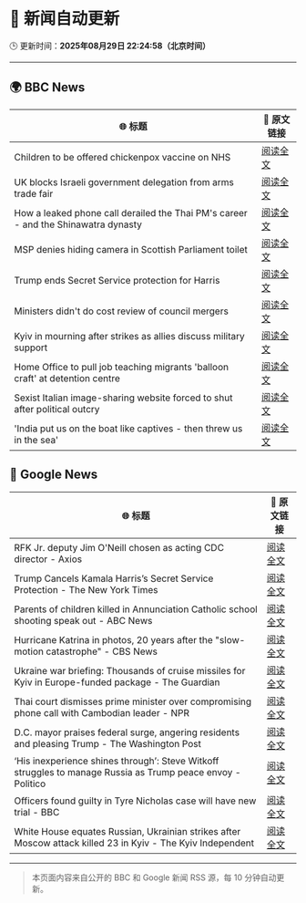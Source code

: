 # 🧠 新闻自动更新

🕒 更新时间：**2025年08月29日 22:24:58（北京时间）**

---

## 🌍 BBC News

| 🌐 标题 | 🔗 原文链接 |
|--------|-------------|
| Children to be offered chickenpox vaccine on NHS | [阅读全文](https://www.bbc.com/news/articles/c860n445vyxo?at_medium=RSS&at_campaign=rss) |
| UK blocks Israeli government delegation from arms trade fair | [阅读全文](https://www.bbc.com/news/articles/cvgpxwy2lkwo?at_medium=RSS&at_campaign=rss) |
| How a leaked phone call derailed the Thai PM's career - and the Shinawatra dynasty | [阅读全文](https://www.bbc.com/news/articles/cdrkvy2pn87o?at_medium=RSS&at_campaign=rss) |
| MSP denies hiding camera in Scottish Parliament toilet | [阅读全文](https://www.bbc.com/news/articles/c9qyzlqvjnwo?at_medium=RSS&at_campaign=rss) |
| Trump ends Secret Service protection for Harris | [阅读全文](https://www.bbc.com/news/articles/c04r073nxz5o?at_medium=RSS&at_campaign=rss) |
| Ministers didn't do cost review of council mergers | [阅读全文](https://www.bbc.com/news/articles/cj9wxnlnrxdo?at_medium=RSS&at_campaign=rss) |
| Kyiv in mourning after strikes as allies discuss military support | [阅读全文](https://www.bbc.com/news/articles/cy9834jp9qno?at_medium=RSS&at_campaign=rss) |
| Home Office to pull job teaching migrants 'balloon craft' at detention centre | [阅读全文](https://www.bbc.com/news/articles/c0qlxxxpq35o?at_medium=RSS&at_campaign=rss) |
| Sexist Italian image-sharing website forced to shut after political outcry | [阅读全文](https://www.bbc.com/news/articles/c04r07n7dqyo?at_medium=RSS&at_campaign=rss) |
| 'India put us on the boat like captives - then threw us in the sea' | [阅读全文](https://www.bbc.com/news/articles/c4g0p0522zeo?at_medium=RSS&at_campaign=rss) |

## 📰 Google News

| 🌐 标题 | 🔗 原文链接 |
|--------|-------------|
| RFK Jr. deputy Jim O'Neill chosen as acting CDC director - Axios | [阅读全文](https://news.google.com/rss/articles/CBMicEFVX3lxTE16WHRTQ2p5QnBibzNwLUV0NWhVSGY1UV9rbzFMMXVVOVZmNEtPYmNIUm5pWlhad1hCMkViZmJKSjdKdFM5RmpCRDFyYkdETVVIOUV4ektXb1E3ZVdqZ3lEaS1ncUxtaXZKa1hpcFhSLUk?oc=5) |
| Trump Cancels Kamala Harris’s Secret Service Protection - The New York Times | [阅读全文](https://news.google.com/rss/articles/CBMihwFBVV95cUxNRjRDUXAwbDUzNmduWWdwaUZpeTgydkp0a2U2MFpfaWdSMWVLZTdzVXMxcUtDeE5BTkd6NWtVemt3c0NhamNWa3h5LUc3UXZfSW5UOWR2dVRHWW1uTUJGQ1VybU42S0xackhBcUhBLUg5NG16M1BfSjVGNXlEcnlCYW9kcDZHZjg?oc=5) |
| Parents of children killed in Annunciation Catholic school shooting speak out - ABC News | [阅读全文](https://news.google.com/rss/articles/CBMihwFBVV95cUxOT2s0anZ6ZkxibEFTdkZKejMxQjRQZld6UmlrZG9kTEdwU2F0VmVHUjl5TWtnMkxLVTZ6SUtzRThkUV84VEJXQ0NoRk52RUhIWHo0NlVyVV9YeExkSFc3LVRCQ0lzSFBScXY0V0lyY3dQRnQ5SHd1cmNpOUJ3M1pBeTluTTFTMHPSAYwBQVVfeXFMTjZpM2J3NHd0Tkk3YUhEV2xXUTd3bXVXcXNkZUJqdk5kZ2dMcXdVbXhJdmRRZG9Hb1A2azZySUcyWVlQemRvWE9Zd2FhRXVXeEhlVGd4YS1tMENQdnpJbUh4M1RESWUtUlZ0NGtsUXNFdWhzRnVsRGlYSDBObTVQMnhoTnlINlBzZEwybmg?oc=5) |
| Hurricane Katrina in photos, 20 years after the "slow-motion catastrophe" - CBS News | [阅读全文](https://news.google.com/rss/articles/CBMieEFVX3lxTE5sUl9NYzE4OUM5Mm9iR2xIcFJXTE02SVpKOTRCbGl4eThFbGFJZy11ZkNXcFZwMUJHSjBzbTNPaE90Y3VMZDhiOXhmR3RrMThsNXhXVXU1ODVyczh6Vk1JYmxZSkQta3ItRS1VVzJVYmxKX3o0bGtuVdIBfkFVX3lxTE95STFnczJ4eElCVUFjTmJRZU52M3E4RHBETF93LW9meG9FQkhIeUtMeG9VU2RDQVluUEVLRVFfckpVaUdHUlZZQ0ZzNFZkWTl6aFByN0t6cFI2bV9uREc2RWxjXzljX0w5a2Q2X0hReFNVNmJIU1dIUmhKNEIzdw?oc=5) |
| Ukraine war briefing: Thousands of cruise missiles for Kyiv in Europe-funded package - The Guardian | [阅读全文](https://news.google.com/rss/articles/CBMiyAFBVV95cUxNMWViLXlJUk1Rc2lwazllRXNhQTY0OTVRWjhFdDJvQVJiZTZORnYwYmxLaTd5OTZhTkVfejFIMU1pZnBHTDNqbnFtNXJfZmg3V0l0cDVqcHhNV0NKc1ZQWF9DZEpadFZHbXctQ09Hc1VJa2NadlBXS0xQYm4yMmx6ZmFObG9VTndTWTFkQm1Remg3d0dFVFg3SlM5VTFZdHk3bjhmVExWbXoyWDR1TjJsN25QZm9SSnFoWE1WZG1BdFNsYjJSTEFkeQ?oc=5) |
| Thai court dismisses prime minister over compromising phone call with Cambodian leader - NPR | [阅读全文](https://news.google.com/rss/articles/CBMiswFBVV95cUxNX0NlVkRyREtEcG9IQWdHTkZ3WXl1V2FDLUpIbks3V0ZvdGFEMVE1T2IzOTlLOUZ5RmtJOUhnZ3lOYjlCQ1c1dlZjN2t6Vk5TRVU0NHdKZlNud0MtMHhoRmIteE5saWlYNlF6TmdGLXA1TFlPal9aZ2NqY3VkcG9pU0dWVmxFY1c0V3UyenBtbGhBd1JKWUJEYTBvd19wamEtYWFfb1h2dXpYLTBoVUNEamNJOA?oc=5) |
| D.C. mayor praises federal surge, angering residents and pleasing Trump - The Washington Post | [阅读全文](https://news.google.com/rss/articles/CBMiogFBVV95cUxOVjZ1OXUxQ0F6V1oyS0hya1lNREVOV3ZHOFR5Z1MxRTN3WWZkTjFqVVdiUEM4UDM0RzZ3cXNsR3oyUmxOMUdHMW1UNDVDN2J6N2J1NWN1TDBtWXFTbFk2NTM4Y1l4Nk1MdElFUFM4RVNEVXNzWlFfcVJpQ0tIbDdqUHR1UXVoZnF3T2dIRTdTSzBZaEY5Wk5HdnMxQkJyOFJWZWc?oc=5) |
| ‘His inexperience shines through’: Steve Witkoff struggles to manage Russia as Trump peace envoy - Politico | [阅读全文](https://news.google.com/rss/articles/CBMihAFBVV95cUxNTTFqaDMtekp2elZtT20xVVFFVFdZSWNSVXBCSDlUNmtoak9lTk81QnZ2UndqQTJZWlp5WUZCRzNtUFBVSEZ2aklac0hhZkh2UDBuR0R0NTFlcGl0bVhMR1pqd0NWYWVGZ1hRZGVqWjhDdmg0bFcwdFNabVFNWXJWNU1sUHQ?oc=5) |
| Officers found guilty in Tyre Nicholas case will have new trial - BBC | [阅读全文](https://news.google.com/rss/articles/CBMiWkFVX3lxTE52VDNrYWRERU9IU1lweHQwZVh2UXNWekVTWDJkbFJYdjRyY2tHeXdTVWQzNkVKTGdYcmUwNVZvWUphcFdocGF5QV8yU3BycHluR2FnYWo0VEduUdIBX0FVX3lxTFAyUlI4NnVLQXo1eXItOEdVNWpKMWd3dFl6MWVhZmdPQU83ZlFlRVJjNXBPMUpleVJ4MDBfYUdZQ2ktQjktakg5dlFqUmV3LVFHVXQzVzJxQVY3ZTltOVZj?oc=5) |
| White House equates Russian, Ukrainian strikes after Moscow attack killed 23 in Kyiv - The Kyiv Independent | [阅读全文](https://news.google.com/rss/articles/CBMisgFBVV95cUxOelJtdVl6X2NUZW0wRy1EMzF2R3EwUGhqV0JKVTJ5V2dGNlBBOE5BZ2YwQnNNWGlzTHFfVmpmck5CSThUY1JVLWxmdmxmMEE5MktBdGNENzhRYnFhd1cwcmo2RGEtaEJTVm1kZTFrMUliT0V3d0NmSUtpVmJNVDVSQUdpLWpmYTNLdzUydW1uOENoNWNZU2VfXzdkSl9paUs2LTlmd3VWaDRZaVBtRHFjUy1B?oc=5) |

---
> 本页面内容来自公开的 BBC 和 Google 新闻 RSS 源，每 10 分钟自动更新。